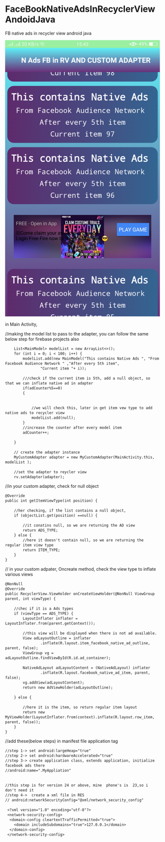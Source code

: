 # FaceBookNativeAdsInRecyclerViewAndoidJava
FB native ads in recycler view android java



![alt text](https://github.com/tirumala007/FaceBookNativeAdsInRecyclerViewAndoidJava/blob/master/screenshots/Screenshot_2021-03-27-15-43-06-94.png)

in Main Activity, 

 //making the model list to pass to the adapter,  you can follow the same below step for firebase projects also
 
        List<MainModel> modelList = new ArrayList<>();
        for (int i = 0; i < 100; i++) {
            modelList.add(new MainModel("This contains Native Ads ", "From Facebook Audience Network " ,"After every 5th item",
                    "Current item "+ i));

            ///check if the current item is 5th, add a null object, so that we can inflate native ad in adapter
            if(adCounter%5==0)
            {


                //we will check this, later in get item vew type to add native ads to recycler view
                modelList.add(null);
            }
            //increase the counter after every model item
            adCounter++;

        }

        // create the adapter instance
        MyCustomAdapter adapter = new MyCustomAdapter(MainActivity.this, modelList );

        //set the adapter to reycler view
        rv.setAdapter(adapter);
        
        
 //in your custom adapter, check for null object
     
     
    @Override
    public int getItemViewType(int position) {

        //her checking, if the list contains a null object,
        if (objectList.get(position) ==null) {

            //it conatins null, so we are returning the AD view
            return ADS_TYPE;
        } else {
            //here it doesn't contain null, so we are returning the regular item view type
            return ITEM_TYPE;
        }
    }
    
    
    
 // in your custom adpater, Oncreate method, check the view type to inflate various views
 
    @NonNull
    @Override
    public RecyclerView.ViewHolder onCreateViewHolder(@NonNull ViewGroup parent, int viewType) {

        //chec if it is a Ads types
        if (viewType == ADS_TYPE) {
            LayoutInflater inflater = LayoutInflater.from(parent.getContext());

            //this view will be displayed when there is not ad available.
            View adLayoutOutline = inflater
                    .inflate(R.layout.item_facebook_native_ad_outline, parent, false);
            ViewGroup vg = adLayoutOutline.findViewById(R.id.ad_container);

            NativeAdLayout adLayoutContent = (NativeAdLayout) inflater
                    .inflate(R.layout.facebook_native_ad_item, parent, false);
            vg.addView(adLayoutContent);
            return new AdViewHolder(adLayoutOutline);
            
        } else {

            //here it is the item, so return regular item layout
            return new MyViewHolder(LayoutInflater.from(context).inflate(R.layout.row_item, parent, false));
        }
    }
    
    
   //add these(below steps) in manifest file application tag

    //step 1-> set android:largeHeap="true"
    //step 2-> set android:hardwareAccelerated="true"
    //step 3-> create application class, extends application, initialize facebook ads there
    //android:name=".MyAppliation"


    //this step is for version 24 or above, mine  phone's is  23,so i don't need it
    //step 4->  create a xml file in RES
    // android:networkSecurityConfig="@xml/network_security_config"
    
     <?xml version="1.0" encoding="utf-8"?>
     <network-security-config>
      <domain-config cleartextTrafficPermitted="true">
        <domain includeSubdomains="true">127.0.0.1</domain>
      </domain-config>
     </network-security-config>
